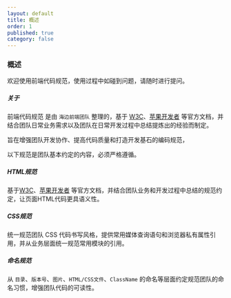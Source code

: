 ```yaml
---
layout: default
title: 概述
order: 1
published: true
category: false
---
```


### 概述

欢迎使用前端代码规范，使用过程中如碰到问题，请随时进行提问。

##### 关于
前端代码规范 是由 `海边前端团队` 整理的，基于 [W3C](http://www.w3.org/)、[苹果开发者](https://developer.apple.com/) 等官方文档，并结合团队日常业务需求以及团队在日常开发过程中总结提炼出的经验而制定。

旨在增强团队开发协作、提高代码质量和打造开发基石的编码规范，

以下规范是团队基本约定的内容，必须严格遵循。

##### HTML规范
基于[W3C](http://www.w3.org/)、[苹果开发者](https://developer.apple.com/) 等官方文档，并结合团队业务和开发过程中总结的规范约定，让页面HTML代码更具语义性。

##### CSS规范
统一规范团队 CSS 代码书写风格，提供常用媒体查询语句和浏览器私有属性引用，并从业务层面统一规范常用模块的引用。

##### 命名规范
从 `目录`、`版本号`、`图片`、`HTML/CSS文件`、`ClassName` 的命名等层面约定规范团队的命名习惯，增强团队代码的可读性。
